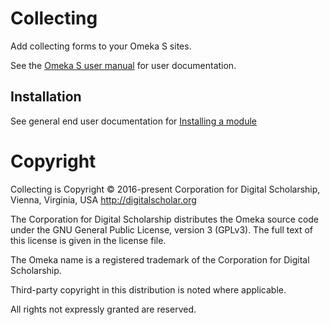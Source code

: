 # Collecting

Add collecting forms to your Omeka S sites.

See the [Omeka S user manual](http://omeka.org/s/docs/user-manual/modules/collecting/) for user documentation.

## Installation

See general end user documentation for [Installing a module](http://omeka.org/s/docs/user-manual/modules/#installing-modules)

# Copyright

Collecting is Copyright © 2016-present Corporation for Digital Scholarship, Vienna, Virginia, USA http://digitalscholar.org

The Corporation for Digital Scholarship distributes the Omeka source code
under the GNU General Public License, version 3 (GPLv3). The full text
of this license is given in the license file.

The Omeka name is a registered trademark of the Corporation for Digital Scholarship.

Third-party copyright in this distribution is noted where applicable.

All rights not expressly granted are reserved.

